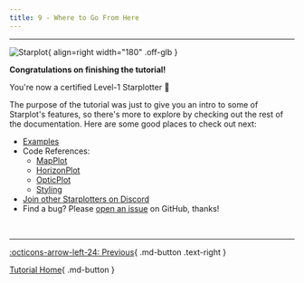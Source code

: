 ```yaml
---
title: 9 - Where to Go From Here
---
```


---
![Starplot](/images/favicon.svg){ align=right width="180" .off-glb }

**Congratulations on finishing the tutorial!** 

You're now a certified Level-1 Starplotter 🤩

The purpose of the tutorial was just to give you an intro to some of Starplot's features, so there's more to explore by checking out the rest of the documentation. Here are some good places to check out next:

- [Examples](/examples)
- Code References:
    - [MapPlot](/reference-mapplot/)
    - [HorizonPlot](/reference-horizonplot/)
    - [OpticPlot](/reference-opticplot/)
    - [Styling](/reference-styling/)
- [Join other Starplotters on Discord](https://discord.gg/WewJJjshFu)
- Find a bug? Please [open an issue](https://github.com/steveberardi/starplot/issues) on GitHub, thanks!

<br/>

---
<div class="flex-space-between" markdown>

[:octicons-arrow-left-24: Previous](08.md){ .md-button .text-right }

[Tutorial Home](/tutorial){ .md-button }

</div>

